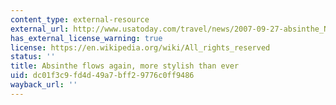 ```yaml
---
content_type: external-resource
external_url: http://www.usatoday.com/travel/news/2007-09-27-absinthe_N.htm
has_external_license_warning: true
license: https://en.wikipedia.org/wiki/All_rights_reserved
status: ''
title: Absinthe flows again, more stylish than ever
uid: dc01f3c9-fd4d-49a7-bff2-9776c0ff9486
wayback_url: ''
---
```

